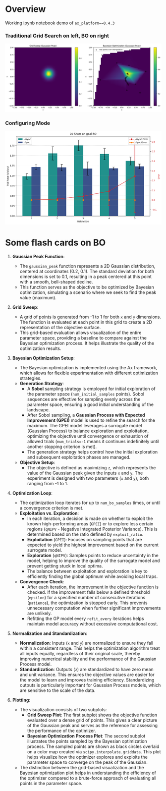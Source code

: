 # Overview
Working ipynb notebook demo of `ax_platform==0.4.3`

### Traditional Grid Search on left, BO on right

![top view](figures/output_1.png)

### Configuring Mode

![top view](figures/config_rates.png)


# Some flash cards on BO

1. **Gaussian Peak Function**:
   - The `gaussian_peak` function represents a 2D Gaussian distribution, centered at coordinates (0.2, 0.1). The standard deviation for both dimensions is set to 0.1, resulting in a peak centered at this point with a smooth, bell-shaped decline.
   - This function serves as the objective to be optimized by Bayesian optimization, simulating a scenario where we seek to find the peak value (maximum).

2. **Grid Sweep**:
   - A grid of points is generated from -1 to 1 for both `x` and `y` dimensions. The function is evaluated at each point in this grid to create a 2D representation of the objective surface.
   - This grid-based evaluation allows visualization of the entire parameter space, providing a baseline to compare against the Bayesian optimization process. It helps illustrate the quality of the optimization results.

3. **Bayesian Optimization Setup**:
   - The Bayesian optimization is implemented using the Ax framework, which allows for flexible experimentation with different optimization strategies.
   - **Generation Strategy**:
     - A **Sobol** sampling strategy is employed for initial exploration of the parameter space (`num_initial_samples` points). Sobol sequences are effective for sampling evenly across the parameter space, ensuring a good initial understanding of the landscape.
     - After Sobol sampling, a **Gaussian Process with Expected Improvement (GPEI)** model is used to refine the search for the maximum. The GPEI model leverages a surrogate model (Gaussian Process) to balance exploration and exploitation, optimizing the objective until convergence or exhaustion of allowed trials (`num_trials=-1` means it continues indefinitely until another stopping criterion is met).
     - The generation strategy helps control how the initial exploration and subsequent exploitation phases are managed.
   - **Objective Setup**:
     - The objective is defined as maximizing `z`, which represents the value of the Gaussian peak given the inputs `x` and `y`. The experiment is designed with two parameters (`x` and `y`), both ranging from -1 to 1.

4. **Optimization Loop**:
   - The optimization loop iterates for up to `num_bo_samples` times, or until a convergence criterion is met.
   - **Exploitation vs. Exploration**:
     - In each iteration, a decision is made on whether to exploit the known high-performing areas (`GPEI`) or to explore less certain regions (`qNIPV` - Negative Integrated Posterior Variance). This is determined based on the ratio defined by `exploit_ratio`.
     - **Exploitation** (`GPEI`): Focuses on sampling points that are expected to yield the highest improvement based on the current surrogate model.
     - **Exploration** (`qNIPV`): Samples points to reduce uncertainty in the model, helping to improve the quality of the surrogate model and prevent getting stuck in local optima.
     - The balance between exploitation and exploration is key to efficiently finding the global optimum while avoiding local traps.
   - **Convergence Check**:
     - After each iteration, the improvement in the objective function is checked. If the improvement falls below a defined threshold (`epsilon`) for a specified number of consecutive iterations (`patience`), the optimization is stopped early. This prevents unnecessary computation when further significant improvements are unlikely.
     - Refitting the GP model every `refit_every` iterations helps maintain model accuracy without excessive computational cost.

5. **Normalization and Standardization**:
   - **Normalization**: Inputs (`x` and `y`) are normalized to ensure they fall within a consistent range. This helps the optimization algorithm treat all inputs equally, regardless of their original scale, thereby improving numerical stability and the performance of the Gaussian Process model.
   - **Standardization**: Outputs (`z`) are standardized to have zero mean and unit variance. This ensures the objective values are easier for the model to learn and improves training efficiency. Standardizing outputs is particularly important for Gaussian Process models, which are sensitive to the scale of the data.

6. **Plotting**:
   - The visualization consists of two subplots:
     - **Grid Sweep Plot**: The first subplot shows the objective function evaluated over a dense grid of points. This gives a clear picture of the Gaussian peak and serves as the reference for assessing the performance of the optimizer.
     - **Bayesian Optimization Process Plot**: The second subplot illustrates the points sampled by the Bayesian optimization process. The sampled points are shown as black circles overlaid on a color map created via `scipy.interpolate.griddata`. This plot helps visualize how the optimizer explores and exploits the parameter space to converge on the peak of the Gaussian.
   - The distinction between the grid-based visualization and the Bayesian optimization plot helps in understanding the efficiency of the optimizer compared to a brute-force approach of evaluating all points in the parameter space.